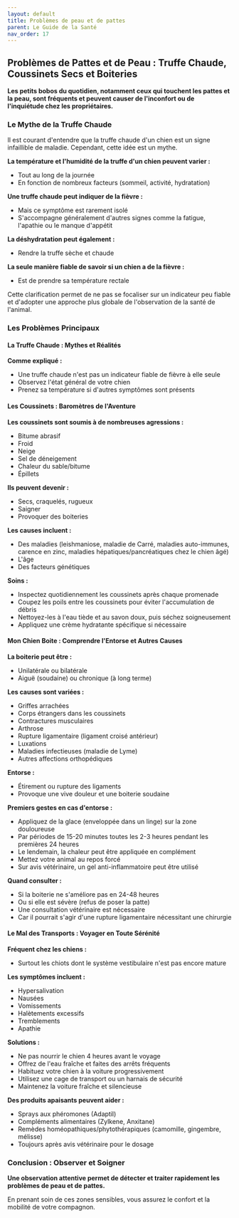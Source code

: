 ```yaml
---
layout: default
title: Problèmes de peau et de pattes
parent: Le Guide de la Santé
nav_order: 17
---
```


## **Problèmes de Pattes et de Peau : Truffe Chaude, Coussinets Secs et Boiteries**

**Les petits bobos du quotidien, notamment ceux qui touchent les pattes et la peau, sont fréquents et peuvent causer de l'inconfort ou de l'inquiétude chez les propriétaires.**

### **Le Mythe de la Truffe Chaude**

Il est courant d'entendre que la truffe chaude d'un chien est un signe infaillible de maladie. Cependant, cette idée est un mythe.

**La température et l'humidité de la truffe d'un chien peuvent varier :**
- Tout au long de la journée
- En fonction de nombreux facteurs (sommeil, activité, hydratation)

**Une truffe chaude peut indiquer de la fièvre :**
- Mais ce symptôme est rarement isolé
- S'accompagne généralement d'autres signes comme la fatigue, l'apathie ou le manque d'appétit

**La déshydratation peut également :**
- Rendre la truffe sèche et chaude

**La seule manière fiable de savoir si un chien a de la fièvre :**
- Est de prendre sa température rectale

Cette clarification permet de ne pas se focaliser sur un indicateur peu fiable et d'adopter une approche plus globale de l'observation de la santé de l'animal.

### **Les Problèmes Principaux**

#### **La Truffe Chaude : Mythes et Réalités**

**Comme expliqué :**
- Une truffe chaude n'est pas un indicateur fiable de fièvre à elle seule
- Observez l'état général de votre chien
- Prenez sa température si d'autres symptômes sont présents

#### **Les Coussinets : Baromètres de l'Aventure**

**Les coussinets sont soumis à de nombreuses agressions :**
- Bitume abrasif
- Froid
- Neige
- Sel de déneigement
- Chaleur du sable/bitume
- Épillets

**Ils peuvent devenir :**
- Secs, craquelés, rugueux
- Saigner
- Provoquer des boiteries

**Les causes incluent :**
- Des maladies (leishmaniose, maladie de Carré, maladies auto-immunes, carence en zinc, maladies hépatiques/pancréatiques chez le chien âgé)
- L'âge
- Des facteurs génétiques

**Soins :**
- Inspectez quotidiennement les coussinets après chaque promenade
- Coupez les poils entre les coussinets pour éviter l'accumulation de débris
- Nettoyez-les à l'eau tiède et au savon doux, puis séchez soigneusement
- Appliquez une crème hydratante spécifique si nécessaire

#### **Mon Chien Boite : Comprendre l'Entorse et Autres Causes**

**La boiterie peut être :**
- Unilatérale ou bilatérale
- Aiguë (soudaine) ou chronique (à long terme)

**Les causes sont variées :**
- Griffes arrachées
- Corps étrangers dans les coussinets
- Contractures musculaires
- Arthrose
- Rupture ligamentaire (ligament croisé antérieur)
- Luxations
- Maladies infectieuses (maladie de Lyme)
- Autres affections orthopédiques

**Entorse :**
- Étirement ou rupture des ligaments
- Provoque une vive douleur et une boiterie soudaine

**Premiers gestes en cas d'entorse :**
- Appliquez de la glace (enveloppée dans un linge) sur la zone douloureuse
- Par périodes de 15-20 minutes toutes les 2-3 heures pendant les premières 24 heures
- Le lendemain, la chaleur peut être appliquée en complément
- Mettez votre animal au repos forcé
- Sur avis vétérinaire, un gel anti-inflammatoire peut être utilisé

**Quand consulter :**
- Si la boiterie ne s'améliore pas en 24-48 heures
- Ou si elle est sévère (refus de poser la patte)
- Une consultation vétérinaire est nécessaire
- Car il pourrait s'agir d'une rupture ligamentaire nécessitant une chirurgie

#### **Le Mal des Transports : Voyager en Toute Sérénité**

**Fréquent chez les chiens :**
- Surtout les chiots dont le système vestibulaire n'est pas encore mature

**Les symptômes incluent :**
- Hypersalivation
- Nausées
- Vomissements
- Halètements excessifs
- Tremblements
- Apathie

**Solutions :**
- Ne pas nourrir le chien 4 heures avant le voyage
- Offrez de l'eau fraîche et faites des arrêts fréquents
- Habituez votre chien à la voiture progressivement
- Utilisez une cage de transport ou un harnais de sécurité
- Maintenez la voiture fraîche et silencieuse

**Des produits apaisants peuvent aider :**
- Sprays aux phéromones (Adaptil)
- Compléments alimentaires (Zylkene, Anxitane)
- Remèdes homéopathiques/phytothérapiques (camomille, gingembre, mélisse)
- Toujours après avis vétérinaire pour le dosage

### **Conclusion : Observer et Soigner**

**Une observation attentive permet de détecter et traiter rapidement les problèmes de peau et de pattes.**

En prenant soin de ces zones sensibles, vous assurez le confort et la mobilité de votre compagnon. 